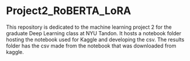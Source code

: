 # Project2_RoBERTA_LoRA
This repository is dedicated to the machine learning project 2 for the graduate Deep Learning class at NYU Tandon.
It hosts a notebook folder hosting the notebook used for Kaggle and developing the csv.
The results folder has the csv made from the notebook that was downloaded from kaggle.
